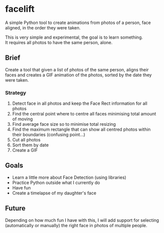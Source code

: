 # facelift
A simple Python tool to create animations from photos of a person, face aligned, in the order they were taken.

This is very simple and experimental, the goal is to learn something.  
It requires all photos to have the same person, alone.

## Brief

Create a tool that given a list of photos of the same person, aligns their faces and creates a GIF animation of the photos, sorted by the date they were taken.

### Strategy

1. Detect face in all photos and keep the Face Rect information for all photos
2. Find the central point where to centre all faces minimising total amount of moving
3. Find average face size so to minimise total resizing
4. Find the maximum rectangle that can show all centred photos within their boundaries (confusing point...)
5. Cut all photos
6. Sort them by date
7. Create a GIF

## Goals

* Learn a little more about Face Detection (using libraries)
* Practice Python outside what I currently do
* Have fun
* Create a timelapse of my daughter's face

## Future

Depending on how much fun I have with this, I will add support for selecting (automatically or manually) the right face in photos of multiple people.
